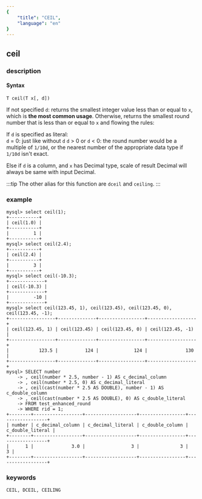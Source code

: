 ```yaml
---
{
    "title": "CEIL",
    "language": "en"
}
---
```


<!-- 
Licensed to the Apache Software Foundation (ASF) under one
or more contributor license agreements.  See the NOTICE file
distributed with this work for additional information
regarding copyright ownership.  The ASF licenses this file
to you under the Apache License, Version 2.0 (the
"License"); you may not use this file except in compliance
with the License.  You may obtain a copy of the License at
  http://www.apache.org/licenses/LICENSE-2.0
Unless required by applicable law or agreed to in writing,
software distributed under the License is distributed on an
"AS IS" BASIS, WITHOUT WARRANTIES OR CONDITIONS OF ANY
KIND, either express or implied.  See the License for the
specific language governing permissions and limitations
under the License.
-->

## ceil

### description
#### Syntax

`T ceil(T x[, d])`

If not specified `d`: returns the smallest integer value less than or equal to `x`, which is **the most common usage**.
Otherwise, returns the smallest round number that is less than or equal to `x` and flowing the rules:

If `d` is specified as literal:  
`d` = 0: just like without `d`
`d` > 0 or `d` < 0: the round number would be a multiple of `1/10d`, or the nearest number of the appropriate data type if `1/10d` isn't exact.

Else if `d` is a column, and `x` has Decimal type, scale of result Decimal will always be same with input Decimal.

:::tip
The other alias for this function are `dceil` and `ceiling`.
:::

### example

```
mysql> select ceil(1);
+-----------+
| ceil(1.0) |
+-----------+
|         1 |
+-----------+
mysql> select ceil(2.4);
+-----------+
| ceil(2.4) |
+-----------+
|         3 |
+-----------+
mysql> select ceil(-10.3);
+-------------+
| ceil(-10.3) |
+-------------+
|         -10 |
+-------------+
mysql> select ceil(123.45, 1), ceil(123.45), ceil(123.45, 0), ceil(123.45, -1);
+-----------------+--------------+-----------------+------------------+
| ceil(123.45, 1) | ceil(123.45) | ceil(123.45, 0) | ceil(123.45, -1) |
+-----------------+--------------+-----------------+------------------+
|           123.5 |          124 |             124 |              130 |
+-----------------+--------------+-----------------+------------------+
mysql> SELECT number
    -> , ceil(number * 2.5, number - 1) AS c_decimal_column
    -> , ceil(number * 2.5, 0) AS c_decimal_literal
    -> , ceil(cast(number * 2.5 AS DOUBLE), number - 1) AS c_double_column
    -> , ceil(cast(number * 2.5 AS DOUBLE), 0) AS c_double_literal
    -> FROM test_enhanced_round
    -> WHERE rid = 1;
+--------+------------------+-------------------+-----------------+------------------+
| number | c_decimal_column | c_decimal_literal | c_double_column | c_double_literal |
+--------+------------------+-------------------+-----------------+------------------+
|      1 |              3.0 |                 3 |               3 |                3 |
+--------+------------------+-------------------+-----------------+------------------+
```

### keywords
	CEIL, DCEIL, CEILING
